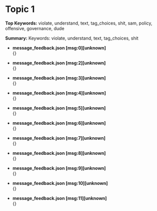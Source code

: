 # Topic 1

**Top Keywords:** violate, understand, text, tag_choices, shit, sam, policy, offensive, governance, dude

**Summary:** Keywords: violate, understand, text, tag_choices, shit

- **message_feedback.json [msg:0][unknown]**  
  {}

- **message_feedback.json [msg:2][unknown]**  
  {}

- **message_feedback.json [msg:3][unknown]**  
  {}

- **message_feedback.json [msg:4][unknown]**  
  {}

- **message_feedback.json [msg:5][unknown]**  
  {}

- **message_feedback.json [msg:6][unknown]**  
  {}

- **message_feedback.json [msg:7][unknown]**  
  {}

- **message_feedback.json [msg:8][unknown]**  
  {}

- **message_feedback.json [msg:9][unknown]**  
  {}

- **message_feedback.json [msg:10][unknown]**  
  {}

- **message_feedback.json [msg:11][unknown]**  
  {}

